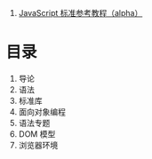 1. [JavaScript 标准参考教程（alpha）](https://javascript.ruanyifeng.com/)

# 目录

1. 导论
2. 语法
3. 标准库
4. 面向对象编程
5. 语法专题
6. DOM 模型
7. 浏览器环境

